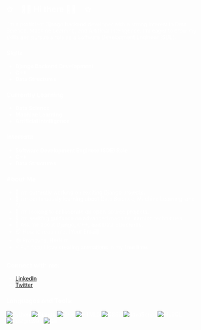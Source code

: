 <style>
  body {
    background-image: url('C:\Users\JEEVAN\OneDrive\Desktop\Git\Jeevan4n\jeev.webp');
    background-size: cover;
    background-position: center;
    color: white;
  }
</style>

## ✩ 👨‍💻 Hi there 👨‍💻 ✩

I'm a proficient Django backend developer with a strong interest in Data Science, Machine Learning, and Artificial Intelligence. I'm eager to grow my skills and pursue a role as a Software Development Engineer (SDE).

### Skills

- **Django Backend Development**
- **C++**
- **Data Structures**

### Currently Learning

- **Data Science**
- **Machine Learning**
- **Artificial Intelligence**

### Interests

- **Software Development Engineer (SDE) Role**
- **C++**
- **Data Structures**

### About Me

- 🔭 I’m currently working on exciting Django projects.
- 🌱 I’m continuously learning about Data Science, Machine Learning, and AI.
- 👯 I’m looking to collaborate on open-source projects.
- 🤔 I’m seeking guidance on advanced machine learning techniques.
- 💬 Ask me about Django, C++, and Data Structures.
- 📫 How to reach me: [Your Email]
- 😄 Pronouns: He/Him
- ⚡ Fun fact: I love creating animations in my free time.

### Connect with me:

- [LinkedIn](https://www.linkedin.com/in/your-linkedin-profile)
- [Twitter](https://twitter.com/your-twitter-handle)

### Languages and Tools:

![Python](https://img.shields.io/badge/-Python-000?&logo=Python)
![Django](https://img.shields.io/badge/-Django-000?&logo=Django)
![C++](https://img.shields.io/badge/-C++-000?&logo=C%2B%2B)
![HTML5](https://img.shields.io/badge/-HTML5-000?&logo=HTML5)
![CSS3](https://img.shields.io/badge/-CSS3-000?&logo=CSS3)
![JavaScript](https://img.shields.io/badge/-JavaScript-000?&logo=JavaScript)
![MySQL](https://img.shields.io/badge/-MySQL-000?&logo=MySQL)
![PostgreSQL](https://img.shields.io/badge/-PostgreSQL-000?&logo=PostgreSQL)
![Git](https://img.shields.io/badge/-Git-000?&logo=Git)

<!--
**Jeevan4n/Jeevan4n** is a ✨ _special_ ✨ repository because its `README.md` (this file) appears on your GitHub profile.
-->
